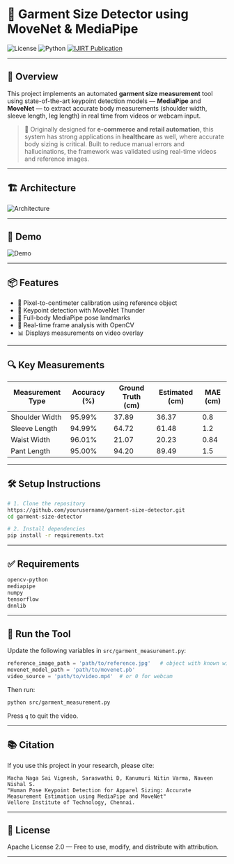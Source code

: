 # 👕 Garment Size Detector using MoveNet & MediaPipe

![License](https://img.shields.io/badge/license-Apache%202.0-blue)
![Python](https://img.shields.io/badge/python-3.8+-blue)
[![IJIRT Publication](https://img.shields.io/badge/Published%20in-IJIRT-red?style=for-the-badge&logo=readthedocs)](https://ijirt.org/publishedpaper/IJIRT172021_PAPER.pdf)

---

## 📌 Overview

This project implements an automated **garment size measurement** tool using state-of-the-art keypoint detection models — **MediaPipe** and **MoveNet** — to extract accurate body measurements (shoulder width, sleeve length, leg length) in real time from videos or webcam input.

> 🔬 Originally designed for **e-commerce and retail automation**, this system has strong applications in **healthcare** as well, where accurate body sizing is critical. Built to reduce manual errors and hallucinations, the framework was validated using real-time videos and reference images.

---

## 🏗️ Architecture

![Architecture](assets/architecture.png)

---

## 🎥 Demo

![Demo](assets/demo.gif)

---

## 📦 Features

- 📏 Pixel-to-centimeter calibration using reference object
- 🎯 Keypoint detection with MoveNet Thunder
- 🕺 Full-body MediaPipe pose landmarks
- 🧠 Real-time frame analysis with OpenCV
- 📊 Displays measurements on video overlay

---

## 🔍 Key Measurements

| Measurement Type | Accuracy (%) | Ground Truth (cm) | Estimated (cm) | MAE (cm) |
|------------------|--------------|--------------------|----------------|----------|
| Shoulder Width   | 95.99%       | 37.89              | 36.37          | 0.8      |
| Sleeve Length    | 94.99%       | 64.72              | 61.48          | 1.2      |
| Waist Width      | 96.01%       | 21.07              | 20.23          | 0.84     |
| Pant Length      | 95.00%       | 94.20              | 89.49          | 1.5      |

---

## 🛠️ Setup Instructions

```bash
# 1. Clone the repository
https://github.com/yourusername/garment-size-detector.git
cd garment-size-detector

# 2. Install dependencies
pip install -r requirements.txt
```

---

## ✅ Requirements

```txt
opencv-python
mediapipe
numpy
tensorflow
dnnlib
```

---

## 🚀 Run the Tool
Update the following variables in `src/garment_measurement.py`:

```python
reference_image_path = 'path/to/reference.jpg'   # object with known width
movenet_model_path = 'path/to/movenet.pb'
video_source = 'path/to/video.mp4'  # or 0 for webcam
```

Then run:
```bash
python src/garment_measurement.py
```

Press `q` to quit the video.

---

## 📚 Citation

If you use this project in your research, please cite:

```
Macha Naga Sai Vignesh, Saraswathi D, Kanumuri Nitin Varma, Naveen Nishal S.
"Human Pose Keypoint Detection for Apparel Sizing: Accurate Measurement Estimation using MediaPipe and MoveNet"
Vellore Institute of Technology, Chennai.
```

---

## 📄 License

Apache License 2.0 — Free to use, modify, and distribute with attribution.

---

